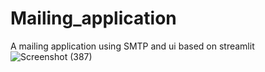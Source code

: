 # Mailing_application
A mailing application using SMTP and ui based on streamlit
![Screenshot (387)](https://user-images.githubusercontent.com/110721429/236434193-1d6b323e-31c5-4f86-b2af-93ca9de74195.png)
